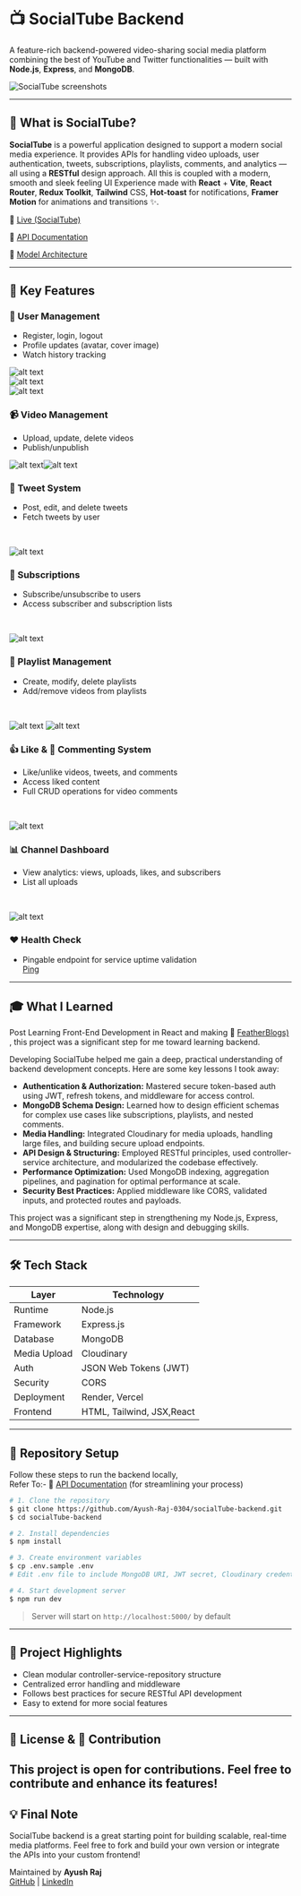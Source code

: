 # 📺 SocialTube Backend

 A feature-rich backend-powered video-sharing social media platform combining the best of YouTube and Twitter functionalities — built with **Node.js**, **Express**, and **MongoDB**.

 ![SocialTube screenshots](./screenshots/feed.png)

---

## 🌟 What is SocialTube?

**SocialTube** is a powerful application designed to support a modern social media experience. It provides APIs for handling video uploads, user authentication, tweets, subscriptions, playlists, comments, and analytics — all using a **RESTful** design approach. All this is coupled with a modern, smooth and sleek feeling UI Experience made with 
**React** + **Vite**, **React Router**, **Redux Toolkit**, **Tailwind** CSS, **Hot-toast** for notifications, **Framer Motion** for animations and transitions ✨.

 🔗 [Live (SocialTube)](https://social-tube-frontend.vercel.app)

 📁 [API Documentation](https://documenter.getpostman.com/view/43220209/2sAYkGJdwu)

 🧠 [Model Architecture](https://app.eraser.io/workspace/YtPqZ1VogxGy1jzIDkzj)

---

## 🚀 Key Features

### 👤 User Management
- Register, login, logout
- Profile updates (avatar, cover image)
- Watch history tracking <br>

 ![alt text](./screenshots/image.png)<br>![alt text](./screenshots/image-2.png)<br> ![alt text](./screenshots/image-1.png) 

### 📹 Video Management
- Upload, update, delete videos
- Publish/unpublish<br>

 ![alt text](./screenshots/image-4.png)![alt text](./screenshots/image-5.png)

### 🦅 Tweet System
- Post, edit, and delete tweets
- Fetch tweets by user
 <br>

 ![alt text](./screenshots/image-6.png)

### 🔔 Subscriptions
- Subscribe/unsubscribe to users
- Access subscriber and subscription lists
 <br>

 ![alt text](./screenshots/image-7.png)

### 📂 Playlist Management
- Create, modify, delete playlists
- Add/remove videos from playlists
<br>

 ![alt text](./screenshots/image-8.png)
 ![alt text](./screenshots/image-9.png)

### 👍 Like & 💬 Commenting System
- Like/unlike videos, tweets, and comments
- Access liked content
- Full CRUD operations for video comments
<br>

 ![alt text](./screenshots/image-10.png)

### 📊 Channel Dashboard
- View analytics: views, uploads, likes, and subscribers
- List all uploads
<br>

 ![alt text](./screenshots/image-11.png)

### ❤️ Health Check
- Pingable endpoint for service uptime validation <br>
[Ping](https://socialtube-backend.onrender.com/api/v1/healthcheck)
---

## 🎓 What I Learned
Post Learning Front-End Development in React and making 🔗 [FeatherBlogs)](https://social-tube-frontend.vercel.app) ,
this project was a significant step for me toward learning backend.

Developing SocialTube helped me gain a deep, practical understanding of backend development concepts. Here are some key lessons I took away:

- **Authentication & Authorization:** Mastered secure token-based auth using JWT, refresh tokens, and middleware for access control.
- **MongoDB Schema Design:** Learned how to design efficient schemas for complex use cases like subscriptions, playlists, and nested comments.
- **Media Handling:** Integrated Cloudinary for media uploads, handling large files, and building secure upload endpoints.
- **API Design & Structuring:** Employed RESTful principles, used controller-service architecture, and modularized the codebase effectively.
- **Performance Optimization:** Used MongoDB indexing, aggregation pipelines, and pagination for optimal performance at scale.
- **Security Best Practices:** Applied middleware like CORS, validated inputs, and protected routes and payloads.

This project was a significant step in strengthening my Node.js, Express, and MongoDB expertise, along with design and debugging skills.

---

## 🛠️ Tech Stack

| Layer        | Technology                 |
|--------------|-----------------------------|
| Runtime      | Node.js                     |
| Framework    | Express.js                  |
| Database     | MongoDB                     |
| Media Upload | Cloudinary                  |
| Auth         | JSON Web Tokens (JWT)       |
| Security     | CORS                |
| Deployment   | Render, Vercel              |
| Frontend     | HTML, Tailwind, JSX,React   |

---

## 📁 Repository Setup

Follow these steps to run the backend locally,<br>
Refer To:- 📁 [API Documentation](https://documenter.getpostman.com/view/43220209/2sAYkGJdwu) (for streamlining your process)

```bash
# 1. Clone the repository
$ git clone https://github.com/Ayush-Raj-0304/socialTube-backend.git
$ cd socialTube-backend

# 2. Install dependencies
$ npm install

# 3. Create environment variables
$ cp .env.sample .env
# Edit .env file to include MongoDB URI, JWT secret, Cloudinary credentials, etc.

# 4. Start development server
$ npm run dev
```

> Server will start on `http://localhost:5000/` by default

---

## 📌 Project Highlights

- Clean modular controller-service-repository structure
- Centralized error handling and middleware
- Follows best practices for secure RESTful API development
- Easy to extend for more social features

---

## 📜 License & 🤝 Contribution

This project is open for contributions. Feel free to contribute and enhance its features!
---

## 💡 Final Note

SocialTube backend is a great starting point for building scalable, real-time media platforms. Feel free to fork and build your own version or integrate the APIs into your custom frontend!

Maintained by **Ayush Raj**  
[GitHub](https://github.com/Ayush-Raj-0304) | [LinkedIn](https://www.linkedin.com/in/ayush-raj-dev)
